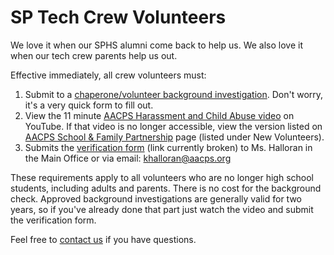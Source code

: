 <!-- title: SP Tech Crew Volunteers -->
<!-- categories: pages -->
<!-- tags: volunteers -->
<!-- published: 2017-06-06T22:30:00-05:00 -->
<!-- updated: 2017-06-16T22:30:00-05:00 -->
<!-- summary: We love it when our alumni come back to help us. We also love it when our crew parents help us out. -->

# SP Tech Crew Volunteers

We love it when our SPHS alumni come back to help us. We also love it when our tech crew parents help us out.
 
Effective immediately, all crew volunteers must:

1. Submit to a [chaperone/volunteer background investigation](https://www.aacps.org/Page/1869). Don't worry, it's a very quick form to fill out.
2. View the 11 minute [AACPS Harassment and Child Abuse video](https://www.youtube.com/playlist?list=PL63heeIfctOu-aT1cAFAUidTc9dqax3QL) on YouTube. If that video is no longer accessible, view the version listed on [AACPS School & Family Partnership](http://aacpsschools.org/family/family/) page (listed under New Volunteers).
3. Submits the [verification form](http://www.aacps.org/admin/articlefiles/525-Volunteer%20Video%20verification%20form.pdf) (link currently broken) to Ms. Halloran in the Main Office or via email: khalloran@aacps.org
 
These requirements apply to all volunteers who are no longer high school students, including adults and parents. There is no cost for the background check. Approved background investigations are generally valid for two years, so if you've already done that part just watch the video and submit the verification form.

Feel free to [contact us](contact.html) if you have questions.

<!-- EOF -->
